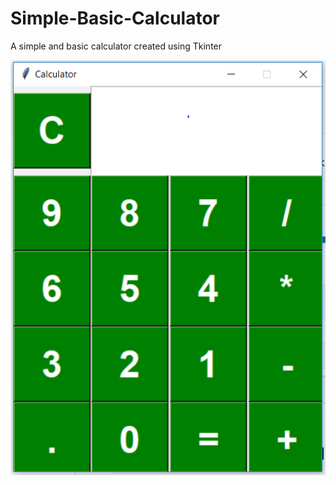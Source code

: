 # Simple-Basic-Calculator
A simple and basic calculator created using Tkinter 








![Calculator](Calculator/screenshot-calc.PNG)
